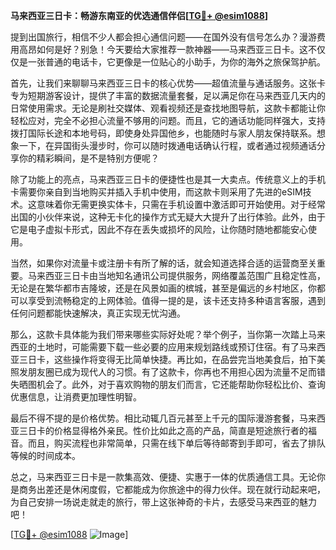**马来西亚三日卡：畅游东南亚的优选通信伴侣[[TG💪+ @esim1088](https://t.me/s/esim1088)]**

提到出国旅行，相信不少人都会担心通信问题——在国外没有信号怎么办？漫游费用高昂如何是好？别急！今天要给大家推荐一款神器——马来西亚三日卡。这不仅仅是一张普通的电话卡，它更像是一位贴心的小助手，为你的海外之旅保驾护航。

首先，让我们来聊聊马来西亚三日卡的核心优势——超值流量与通话服务。这张卡专为短期游客设计，提供了丰富的数据流量套餐，足以满足你在马来西亚几天内的日常使用需求。无论是刷社交媒体、观看视频还是查找地图导航，这款卡都能让你轻松应对，完全不必担心流量不够用的问题。而且，它的通话功能同样强大，支持拨打国际长途和本地号码，即使身处异国他乡，也能随时与家人朋友保持联系。想象一下，在异国街头漫步时，你可以随时拨通电话确认行程，或者通过视频通话分享你的精彩瞬间，是不是特别方便呢？

除了功能上的亮点，马来西亚三日卡的便捷性也是其一大卖点。传统意义上的手机卡需要你亲自到当地购买并插入手机中使用，而这款卡则采用了先进的eSIM技术。这意味着你无需更换实体卡，只需在手机设置中激活即可开始使用。对于经常出国的小伙伴来说，这种无卡化的操作方式无疑大大提升了出行体验。此外，由于它是电子虚拟卡形式，因此不存在丢失或损坏的风险，让你随时随地都能安心使用。

当然，如果你对流量卡或注册卡有所了解的话，就会知道选择合适的运营商至关重要。马来西亚三日卡由当地知名通讯公司提供服务，网络覆盖范围广且稳定性高，无论是在繁华都市吉隆坡，还是在风景如画的槟城，甚至是偏远的乡村地区，你都可以享受到流畅稳定的上网体验。值得一提的是，该卡还支持多种语言客服，遇到任何问题都能快速解决，真正实现无忧沟通。

那么，这款卡具体能为我们带来哪些实际好处呢？举个例子，当你第一次踏上马来西亚的土地时，可能需要下载一些必要的应用来规划路线或预订住宿。有了马来西亚三日卡，这些操作将变得无比简单快捷。再比如，在品尝完当地美食后，拍下美照发朋友圈已成为现代人的习惯。有了这款卡，你再也不用担心因为流量不足而错失晒图机会了。此外，对于喜欢购物的朋友们而言，它还能帮助你轻松比价、查询优惠信息，让消费更加理性明智。

最后不得不提的是价格优势。相比动辄几百元甚至上千元的国际漫游套餐，马来西亚三日卡的价格显得格外亲民。性价比如此之高的产品，简直是短途旅行者的福音。而且，购买流程也非常简单，只需在线下单后等待邮寄到手即可，省去了排队等候的时间成本。

总之，马来西亚三日卡是一款集高效、便捷、实惠于一体的优质通信工具。无论你是商务出差还是休闲度假，它都能成为你旅途中的得力伙伴。现在就行动起来吧，为自己安排一场说走就走的旅行，带上这张神奇的卡片，去感受马来西亚的魅力吧！

[[TG💪+ @esim1088](https://t.me/s/esim1088) ![Image](https://i.postimg.cc/4NQfJmqS/Snipaste-2025-05-13-00-14-12.png)]